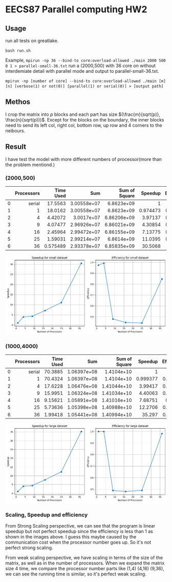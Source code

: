# EECS87 Parallel computing HW2

## Usage
run all tests on greatlake.
```
bash run.sh 
```

Example, `mpirun -np 36 --bind-to core:overload-allowed ./main 2000 500 0 1 > parallel-small-36.txt` run a (2000,500) with 36 core on without interdemiate detail with parallel mode and output to  parallel-small-36.txt.

```
mpirun -np [number of core] --bind-to core:overload-allowed ./main [m] [n] [verbose(1) or not(0)] [parallel(1) or serial(0)] > [output path]
```

## Methos
I crop the matrix into $p$ blocks and each part has size $(\frac{m}{sqrt(p)}, \frac{n}{sqrt(p)})$. Except for the blocks on the boundary, the inner blocks need to send its left col, right col, bottom row, up row and 4 corners to the neibours.
## Result
I have test the model with more different numbers of processor(more than the problem mentiond.)

### (2000,500)
|    |   Processors |   Time Used |         Sum |   Sum of Square |   Speedup |   Efficiency |
|---:|-------------:|------------:|------------:|----------------:|----------:|-------------:|
|  0 |            serial |   17.5563   | 3.00558e+07 |     6.8623e+09  |  1        |     1        |
|  1 |            1 |   18.0162   | 3.00558e+07 |     6.8623e+09  |  0.974473 |     0.974473 |
|  2 |            4 |    4.42072  | 3.0017e+07  |     6.86206e+09 |  3.97137  |     0.992842 |
|  3 |            9 |    4.07477  | 2.96926e+07 |     6.86021e+09 |  4.30854  |     0.478726 |
|  4 |           16 |    2.45964  | 2.99472e+07 |     6.86155e+09 |  7.13775  |     0.446109 |
|  5 |           25 |    1.59031  | 2.99214e+07 |     6.8614e+09  | 11.0395   |     0.441582 |
|  6 |           36 |    0.575489 | 2.93378e+07 |     6.85835e+09 | 30.5068   |     0.84741  |

![image](small.png)
### (1000,4000)
|    |   Processors |   Time Used |         Sum |   Sum of Square |   Speedup |   Efficiency |
|---:|-------------:|------------:|------------:|----------------:|----------:|-------------:|
|  0 |            serial |    70.3885  | 1.06397e+08 |     1.4104e+10  |  1        |     1        |
|  1 |            1 |    70.4324  | 1.06397e+08 |     1.4104e+10  |  0.999377 |     0.999377 |
|  2 |            4 |    17.6228  | 1.06476e+08 |     1.41044e+10 |  3.99417  |     0.998543 |
|  3 |            9 |    15.9951  | 1.06324e+08 |     1.41034e+10 |  4.40063  |     0.488959 |
|  4 |           16 |     9.15621 | 1.05891e+08 |     1.41016e+10 |  7.68751  |     0.48047  |
|  5 |           25 |     5.73636 | 1.05398e+08 |     1.40988e+10 | 12.2706   |     0.490823 |
|  6 |           36 |     1.99418 | 1.05441e+08 |     1.40994e+10 | 35.297    |     0.980471 |

![image](large.png)

### Scaling, Speedup and efficiency
From Strong Scaling perspective, we can see that the program is linear speedup but not perfect speedup since the efficiency is less than 1 as shown in the images above. I guess this maybe caused by the communication cost when the processor number goes up. So it's not perfect strong scaling.


From weak scaling perspective, we have scaling in terms of the size of the matrix, as well as in the number of processors. When we expand the matrix size 4 time, we compare the processor number parts like (1,4) (4,16) (9,36), we can see the running time is similar, so it's perfect weak scaling.